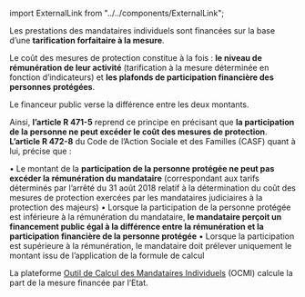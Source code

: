 import ExternalLink from "../../components/ExternalLink";

Les prestations des mandataires individuels sont financées sur la base d’une **tarification forfaitaire à la mesure**.

Le coût des mesures de protection constitue à la fois : **le niveau de rémunération de leur activité** (tarification à la mesure déterminée en fonction d’indicateurs) et **les plafonds de participation financière des personnes protégées**.

Le financeur public verse la différence entre les deux montants.

Ainsi, **l’article R 471-5** reprend ce principe en précisant que **la participation de la personne ne peut excéder le coût des mesures de protection**.
**L’article R 472-8** du Code de l’Action Sociale et des Familles (CASF) quant à lui, précise que :

• Le montant de la **participation de la personne protégée ne peut pas excéder la rémunération du mandataire** (correspondant aux tarifs déterminés par l’arrêté du 31 août 2018 relatif à la détermination du coût des mesures de protection exercées par les mandataires judiciaires à la protection des majeurs)
• Lorsque la participation de la personne protégée est inférieure à la rémunération du mandataire, **le mandataire perçoit un financement public égal à la différence entre la rémunération et la participation financière de la personne protégée**
• Lorsque la participation est supérieure à la rémunération, le mandataire doit prélever uniquement le montant issu de l’application de la formule de calcul

La plateforme <ExternalLink>[Outil de Calcul des Mandataires Individuels](https://dgcs-alt.social.gouv.fr/dgcs/ocmi)</ExternalLink> (OCMI) calcule la part de la mesure financée par l’Etat.
